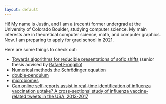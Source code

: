 ```yaml
---
layout: default
---
```


Hi! My name is Justin, and I am a (recent) former undergrad at 
the University of Colorado Boulder, studying computer science.
My main interests are in theoretical computer science, math, 
and computer graphics. Now, I am preparing to apply for 
grad school in 2021.

Here are some things to check out:
* [Towards algorithms for reducible presentations of sofic shifts](/assets/thesis.pdf) (senior thesis advised by [Rafael Frongillo](https://www.cs.colorado.edu/~raf/))
* [Numerical methods the Schrödinger equation](https://nbviewer.jupyter.org/github/jzc/numerical_methods_for_quantum/blob/master/numerical_methods_for_schrodinger_equation.ipynb)
* [double-pendulum](/double-pendulum)
* [microbiomes](/microbiomes)
* [Can online self-reports assist in real-time identification of
                influenza vaccination uptake? A cross-sectional study of influenza
                vaccine-related tweets in the USA, 2013-2017](https://bmjopen.bmj.com/content/9/1/e024018.full)
